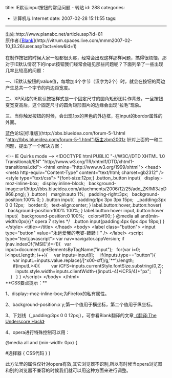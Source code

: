 title: IE默认input按钮的常见问题 - 转贴
id: 288
categories:
  - 计算机与 Internet
date: 2007-02-28 15:11:55
tags:
---

<div id="msgcns!9697D6160EFEBC17!963" class="bvMsg"><div>出处:http://www.planabc.net/article.asp?id=81</div>
<div>原作者:[<u><font color="#0000ff">Blank</font></u>](http://vitrum.spaces.live.com/mmm2007-02-10_13.26/user.asp?act=view&amp;id=1)</div>
<div> </div>
<div>在制作按钮的时候大家一般都很头疼，经常会出现这样那样问题，搞得很烦恼，那对于IE默认情况下的input按钮我们经常会碰见那些问题呢？下面列举了一些出现几率比较高的问题：

一、IE默认按钮的value值，每增加4个字节（汉字为2个）时，就会在按钮的两边产生总共一个字节的内边距宽度。

二、XP风格的IE默认按钮样式是一个固定尺寸的圆角矩形图片作背景，一旦按钮变宽变高后，这个固定尺寸的圆角矩形图片的边缘会出现“拉毛”现象。

三、当你触发按钮的时候，会出现1px的黑色的外边框，在input的bordor属性的外面。

[蓝色](http://www.blueidea.com/ "http://www.blueidea.com/")论坛[标准版](http://bbs.blueidea.com/forum-5-1.html "http://bbs.blueidea.com/forum-5-1.html")版主zbm2001z 针对上面的一和二问题，提出了一个解决方案：

<div>&lt;!-- IE Quirks mode --&gt;
&lt;!DOCTYPE html PUBLIC &quot;-//W3C//DTD XHTML 1.0 Transitional//EN&quot; &quot;http://www.w3.org/TR/xhtml1/DTD/xhtml1-transitional.dtd&quot;&gt;
&lt;html xmlns=&quot;http://www.w3.org/1999/xhtml&quot;&gt;
&lt;head&gt;
&lt;meta http-equiv=&quot;Content-Type&quot; content=&quot;text/html; charset=gb2312&quot; /&gt;
&lt;style type=&quot;text/css&quot;&gt;
*&#123;font-size:12px;&#125;
.button,.button input&#123;
  display:-moz-inline-box;
  display:inline-block;
  background-image:url(http://bbs.blueidea.com/attachments/2006/12/25/add_ZKfMl3JpD868.png);
&#125;
.button&#123;
  margin:auto 1%;
  padding-right:3px;
  background-position:100% 0;
&#125;
.button input&#123;
  padding:1px 3px 3px 15px;
  _padding:3px 0 0 12px;
  border:0;
  text-align:center;
&#125;
label.button:hover,.button:hover&#123;
  background-position:100% 100%;
&#125;
label.button:hover input,.button:hover input&#123;
  background-position:0 100%;
  color:#f00;
&#125;
@media all and(min-width:0px)&#123;/* opera 7 styles */
  .button input&#123;padding:4px 6px 4px 18px;&#125;
&#125;
&lt;/style&gt;
&lt;title&gt;&lt;/title&gt;
&lt;/head&gt;
&lt;body&gt;
&lt;label class=&quot;button&quot;&gt;
&lt;input type=&quot;button&quot; value=&quot;永远爱我的老婆-赜赜！&quot; /&gt;
&lt;/label&gt;
&lt;script type=&quot;text/javascript&quot;&gt;
var nav=navigator.appVersion;
if (nav.indexOf('MSIE')!=-1)&#123;
  var input=document.getElementsByTagName(&quot;input&quot;);
  for(var i=0; i&lt;input.length; i++)&#123;
    var inputs=input[i];
    if(inputs.type==&quot;button&quot;)&#123;
      var inputL=inputs.value.replace(/[^x00-xff]/g,'**').length;
      if(inputL&gt;4)&#123;
        var iCFS=inputs.currentStyle.fontSize.substring(0,2);
        inputs.style.width=inputs.clientWidth-((inputL-4)*iCFS/4)+&quot;px&quot;;
      &#125;
    &#125;
  &#125;
&#125;
&lt;/script&gt;
&lt;/body&gt;
&lt;/html&gt;</div>
**CSS要点提示：**

1、display:-moz-inline-box;为Firefox的私有属性。

2、background-position:x y;第一个值用于横坐标，第二个值用于纵坐标。

3、下划线（_padding:3px 0 0 12px;），可参看Blank翻译的文章[《翻译:The Underscore Hack》](http://www.planabc.net/article.asp?id=28 "http://www.planabc.net/article.asp?id=28")

4、opera进行特殊控制可以用：

@media all and (min-width: 0px) &#123;

#选择器 &#123;
CSS代码
&#125;
&#125;

此方法里的属性仅针对opera有效,其它浏览器不识别,所以有时候当opera浏览器和别的浏览器不兼容的时候我们就可以用这种方面来进行调整。</div></div>